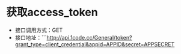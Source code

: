 # 获取access_token

* 接口调用方式：GET
* 接口地址：```http://api.1code.cc/General/token?grant_type=client_credential&appid=APPID&secret=APPSECRET
```
